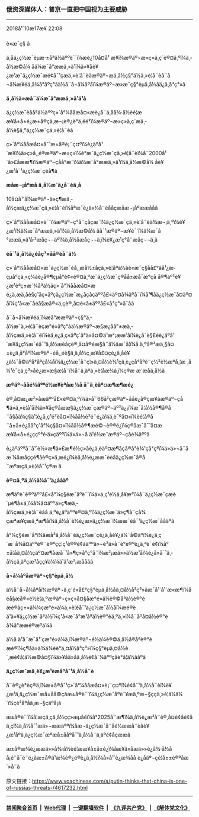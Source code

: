 ### 俄资深媒体人：普京一直把中国视为主要威胁 
------------------------

<div class="published">
 <span class="date" title="ä¸­å½æ¶é´">
  <time datetime="2018-10-17T22:08:57+08:00">
   2018å¹´10æ17æ¥ 22:08
  </time>
 </span>
</div>
<br/>
<div class="wsw">
 <span class="dateline">
  è«æ¯ç§ â
 </span>
 <p>
  ä¸åä¿ç½æ¯èµæ·±åªä½äººè¯´ï¼æè¿10å¤å¹´æ¥ï¼æ®äº¬æ»ç»ä¸ç´è®¤ä¸ºï¼ä¸­å½æ©å¼ åä¼æ¯å°ææä¸»ä¹ï¼ä»¥åè¥¿æ¹æ¯ä¿ç½æ¯æé¢å¯¹çæä¸»è¦å¨èãæ®äº¬æä¸­å½ç§°ä½ä¸»è¦å¨èå¨å¬å¼æ¥éä¸­å¾å°åºç°ãä½å¨å¬å¼åºåï¼æ®äº¬æ»æ¯ç§°èµä¸­å½åä¿ä¸­å³ç³»ã
 </p>
 <div class="wsw__embed">
 </div>
 <p>
  <strong>
   ä¸­å½ä»æå¨ä¼æ¯å°ææä¸»ä¹ä¹å
  </strong>
 </p>
 <p>
  ä¿ç½æ¯èååªä½äººç»´å°¼ååæå¤«æè¿å¨ä¸åå¾·å½èé¦ææ¥å±å±é¿æ±å®çä¸æ¬¡è®¿è°ä¸­éé²ï¼æ®äº¬æ»ç»ä¸ç´æä¸­å½è§ä¸ºä¿ç½æ¯çä¸»è¦å¨èã
 </p>
 <p>
  ç»´å°¼ååæå¤«å¯¹æ±å®è¡¨ç¤ºï¼è¿äºå¹´æ¥ï¼ä»ç»å¸¸é®æ®äº¬æ»ç»ï¼è°æ¯ä¿ç½æ¯çä¸»è¦å¨èï¼å¨2000å¹´ä»£åææ¶ï¼æ®äº¬çåå°æ¯ï¼ä¼æ¯å°ææä¸»ä¹ï¼ä¸­å½æ©å¼ åè¥¿æ¹å¯¹ä¿ç½æ¯çéå¶ã
 </p>
 <p>
  <strong>
   æåæ¬¡åºæå ä¸­å½æ¯ä¿å¨èä¸å
  </strong>
 </p>
 <p>
  10å¤å¹´åï¼æ®äº¬ä»ç¶æä¸­å½çæä¿ç½æ¯çä¸»è¦å¨èï¼åªæ¯è¿ä»½å¨èååçæåæ¬¡åºææååã
 </p>
 <p>
  ç»´å°¼ååæå¤«è¯´ï¼æ®äº¬ç°å¨çåç­æ¯ï¼ä¿ç½æ¯çä¸»è¦å¨èä¾æ¬¡ä¸ºï¼è¥¿æ¹ï¼ä¼æ¯å°ææä¸»ä¹ï¼ä¸­å½æ©å¼ ãå¯¹æ®äº¬æ¥è¯´ï¼ä¼æ¯å°ææä¸»ä¹å·²æåç¬¬äºï¼ä¸­å½åæåç¬¬ä¸ï¼è¥¿æ¹ç°å¨æåç¬¬ä¸ã
 </p>
 <p>
  <strong>
   éå¯¹ä¸­å½ä¿éåç³»åå®éå¨ä½
  </strong>
 </p>
 <p>
  ç»´å°¼ååæå¤«æ¯ä¿ç½æ¯éå¸¸æå½±åçä¸»è¦åªä½âè«æ¯ç§åå£°âå¹¿æ­çµå°çä¸»ç¼ãè¿å®¶çµå°è¢«è®¤ä¸ºæ¯ä¿ç½æ¯ç®åå±æå¯æ°çå å®¶äº²è¥¿æ¹èªç±æ´¾åªä½ãç»´å°¼ååæå¤«æé¿ä¸æä¸åè§ç¹åç«åºçä¿ç½æ¯æ¿åç­åçäººå£«äº¤å¾äºå¨ï¼å¹¶åä¿ç½æ¯å¤äº¤åï¼ç¹å«æ¯åéå§æå®«ä¸­çè®¸å¤é«å±äººå£«å³ç³»å¯åã
 </p>
 <p>
  å¨å¬å¼æ¥éä¸­ï¼æå°ææ®äº¬ç§°ä¸­å½æ¯ä¸»è¦å¨èçæ°é»åºç°ãä½æ®äº¬æ§æ¿åå°±æä¸­å½çæä¸»è¦å¨èï¼èä¸è¿ä¸ç«åºç´å°ä»å¤©ä¹æ²¡ææ¹åï¼è¿å¯è§£éè¿äºå¹´æ¥ä¿ç½æ¯éå¯¹ä¸­å½æéåçè®¸å¤å®éæ§å¨ä½ãæ¯å¦ï¼å ä¸ºå®³æä¸§å¤±è¿ä¸å°åºï¼æ®äº¬éå¸¸éè§ä¸ä¸­å½ç¸æ¥å£¤çè¿ä¸åè¥¿ä¼¯å©äºå°åºçå¼åï¼ä¿ç½æ¯å¨ç¦»ä¸¤å½è¾¹çä¸è¿çå°åºé¨ç½²è½æºå¸¦æ ¸å¼¹è¯çä¸ç³»åè¿æ»æ§æ­¦å¨ï¼å¨ä¸äºä¸»è¦åæ¼ä¸­ï¼ç®æ æ´æåä¸­å½ã
 </p>
 <p>
  <strong>
   æ®äº¬ååé¾äººé½æ¥èªåæ ¼å å¨ä¸­èäº¤æ¶æ¶æé¿
  </strong>
 </p>
 <p>
  è®¸å¤æ¿æ²»åæäººå£«è®¤ä¸ºï¼ä»å¹´66å²çæ®äº¬ååè¿å®çæ¥ãæ®äº¬çå¶ä»ä¸»è¦å¹åï¼ä»¥åç®åææ§ä¿ç½æ¯çæ®äº¬äº²ä¿¡ï¼æ¯å¦å½å®¶å®å¨å§åä¼ç§ä¹¦é¿å¸ç¹é²èå¤«ï¼åå½é²é¨é¿ä¼ä¸è¯ºå¤«ï¼èé¦å®å¨å±å±é¿åå°ç¹å°¼ç§å¤«ï¼åå½å®¶æé©¬è®®é¿ï¼ç®åæ¯å¯¹å¤ææ¥å±å±é¿ççº³é·ä»ç­äººï¼ä»ä»¬å ä¹é½æ¯æ®äº¬çåé¾äººã
 </p>
 <p>
  è¿äºäººå¨å¹´è½»æ¶ä»£æ¶é½ç»åè¿ä¸­èäº¤æ¶åçå®å²è¾¹çå²çªï¼ä»ä»¬å¨åæ ¼åæåççé¶åè®­ç»ä¸­æé¿ï¼èä¸­å½é¿ææ¯èèåä¿ç½æ¯å®å¨æºæçä¸»è¦éå¯¹ç®æ ã
 </p>
 <p>
  <strong>
   è®¤ä¸ºä¸­å½ä¼å¯¹ä¿ååäº
  </strong>
 </p>
 <p>
  æ¶äºè¯è®ºäººå£«å°¼ç§éæ¯åºè¯´ï¼ä»ä¸ç¹é½ä¸å¥æªï¼å¨ä¿ç½æ¯çæè´µé¶å±ä¸­ï¼å¾å¤äººä»ç¶æä¸­å½çæä¸»è¦å¨èãå ä¸ºè¿äºäººè®¤ä¸ºï¼ä¿ç½æ¯ä»ç¶å¨ç­å¾çæªæ¥çæä¸ªæ¶åï¼ä¸­å½å¯è½è¿æ»ä¿ç½æ¯ï¼ææ¯éå¯¹ä¿ç½æ¯ååäºã
 </p>
 <p>
  å°¼ç§éæ¯åºï¼âæå³ä¸­å½å¨èä¿ç½æ¯çè¿ä¸åè¥¿ä¼¯å©äºï¼è¿ä¸ç´æ¯å¾å¤äººè®¨è®ºçç¦ç¹è®®é¢ãäººä»¬è³ä»å¨è°è®ºè¿ä¸ªè¯é¢ï¼å°±å¦åä¸¤å½çäº¤æ¶åæå¯¹å»¶ç»­å°ç°å¨ï¼æ²¡æä»»ä½æ¹åï¼è¿å»å¯¹ä¸­å½çä¸äºçæ³åç­ç¥ä¼¼ä¹ä¹æ²¡æååãâ
 </p>
 <p>
  <strong>
   å¬å¼åºåæ®äº¬ç§°èµä¸­å½
  </strong>
 </p>
 <p>
  ä½å¨å¬å¼åºåï¼æ®äº¬ä¸ç´é«å£°ç§°èµä¸­å½åä¸¤å½å³ç³»ãæ¯å¹´å¹´æ«æ¶ï¼åéå§æå®«é½è¦ä¸ºæ®äº¬ç»ç»å¤§åæ°é»ä¼è®©åªä½è®°èæé®ãç±»ä¼¼çæ°é»ä¼ä¸»è¦éå¯¹ä¿ç½æ¯å½åï¼æé®èä¹ä»¥ä¿ç½æ¯åªä½ï¼ç¹å«æ¯å°æ¹åªä½è®°èä¸ºä¸»ï¼å¨åºå¤å½è®°èå¾å°ææé®æºä¼ã
 </p>
 <p>
  ä½å ä¹å¨æ¯å¹´çæ°é»ä¼ä¸ï¼æ®äº¬é½ä¼è®©ä¸­å½å®åªè®°èæé®ï¼ç¶åä»ä¾ä¾èè°ä¸¤å½å³ç³»ï¼ç§°èµä¸¤å½è´¸æé¢å¦ä½æ©å¤§ï¼ä»¥åä»åä¸­å½é¢å¯¼äººçåè°å¦ä½ååºã
 </p>
 <p>
  <strong>
   ä¿ç½æ¯æä¸è¥¿æ¹èæåºå¯¹ä¸­å½å¨è
  </strong>
 </p>
 <p>
  å¨è®¿è°èç®ä¸­ï¼æ±å®å¯¹ç»´å°¼ååæå¤«è¡¨ç¤ºï¼é¢å¯¹ä¸­å½å¨èï¼è¥¿æ¹ä¸ä¿ç½æ¯æå±åå©çãæ±å®è¯´ï¼ä¿ç½æ¯åºè¯¥æä¸ºæ¬§ççä¸»è¦ä¼ä¼´ï¼çè³åºåä¸æ¬§çäºå¡ã
 </p>
 <p>
  æ±å®è¯´ï¼å¦æçä¸çä¸­å½çç»æµåéï¼å°2025å¹´æ¶ï¼ä¸­å½è¿æ³å¨è®¸å¤é¢åé¢åä¸çï¼ä¸­å½å¯¹æä»¬ææäººï¼åæ¬ä¿ç½æ¯å¨åé½ææå¨èãè¥¿æ¹åºä¸ä¿ç½æ¯æºæå±ååºå¯¹ä¸­å½å¨ä¸äºé¢åçææã
 </p>
 <p>
  æ±å®æ¾é¿ææä»»å¾·å½èé¦ææ¥å±å±é¿ï¼åæ¥ä»åæä»»è¿å¾·å½åå¡é¨å¯é¨é¿ãæ±å®ä¹æ¾è®¿é®è¿ä¸­å½ï¼å»å¹´è¿æ¾åå è¿åäº¬çé¦å±±è®ºåæ´»å¨ã
 </p>
</div>

原文链接：https://www.voachinese.com/a/putin-thinks-that-china-is-one-of-russias-threats-/4617232.html


------------------------
#### [禁闻聚合首页](https://github.com/gfw-breaker/banned-news/blob/master/README.md) &nbsp;|&nbsp; [Web代理](https://github.com/gfw-breaker/open-proxy/blob/master/README.md) &nbsp;|&nbsp;  [一键翻墙软件](https://github.com/gfw-breaker/nogfw/blob/master/README.md) &nbsp;|&nbsp; [《九评共产党》](https://github.com/gfw-breaker/9ping.md/blob/master/README.md#九评之一评共产党是什么) &nbsp;|&nbsp; [《解体党文化》](https://github.com/gfw-breaker/jtdwh.md/blob/master/README.md#绪论)